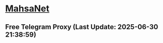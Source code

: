 
# [MahsaNet](https://t.me/mahsa_net)
## Free Telegram Proxy (Last Update: 2025-06-30 21:38:59)

    